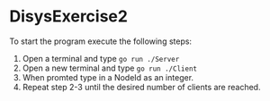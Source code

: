 # DisysExercise2

To start the program execute the following steps:

1. Open a terminal and type ```go run ./Server```
2. Open a new terminal and type ```go run ./Client```
3. When promted type in a NodeId as an integer.
4. Repeat step 2-3 until the desired number of clients are reached.
